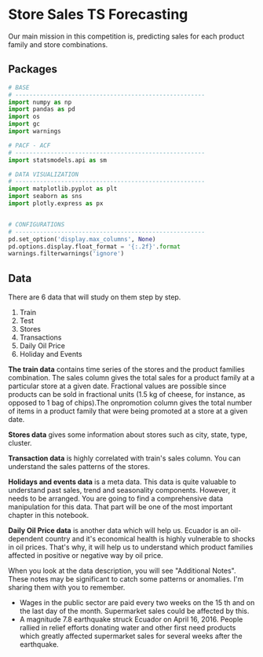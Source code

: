 # Store Sales TS Forecasting
Our main mission in this competition is, predicting sales for each product family and store combinations.

## Packages

```python
# BASE
# ------------------------------------------------------
import numpy as np
import pandas as pd
import os
import gc
import warnings

# PACF - ACF
# ------------------------------------------------------
import statsmodels.api as sm

# DATA VISUALIZATION
# ------------------------------------------------------
import matplotlib.pyplot as plt
import seaborn as sns
import plotly.express as px


# CONFIGURATIONS
# ------------------------------------------------------
pd.set_option('display.max_columns', None)
pd.options.display.float_format = '{:.2f}'.format
warnings.filterwarnings('ignore')
```

## Data


There are 6 data that will study on them step by step.

1. Train
2. Test
3. Stores
4. Transactions
5. Daily Oil Price
6. Holiday and Events

**The train data** contains time series of the stores and the product families combination. The sales column gives the total sales for a product family at a particular store at a given date. Fractional values are possible since products can be sold in fractional units (1.5 kg of cheese, for instance, as opposed to 1 bag of chips).The onpromotion column gives the total number of items in a product family that were being promoted at a store at a given date.

**Stores data** gives some information about stores such as city, state, type, cluster.

**Transaction data** is highly correlated with train's sales column. You can understand the sales patterns of the stores.

**Holidays and events data** is a meta data. This data is quite valuable to understand past sales, trend and seasonality components. However, it needs to be arranged. You are going to find a comprehensive data manipulation for this data. That part will be one of the most important chapter in this notebook.

**Daily Oil Price data** is another data which will help us. Ecuador is an oil-dependent country and it's economical health is highly vulnerable to shocks in oil prices. That's why, it will help us to understand which product families affected in positive or negative way by oil price.

When you look at the data description, you will see "Additional Notes". These notes may be significant to catch some patterns or anomalies. I'm sharing them with you to remember.

- Wages in the public sector are paid every two weeks on the 15 th and on the last day of the month. Supermarket sales could be affected by this.
- A magnitude 7.8 earthquake struck Ecuador on April 16, 2016. People rallied in relief efforts donating water and other first need products which greatly affected supermarket sales for several weeks after the earthquake.